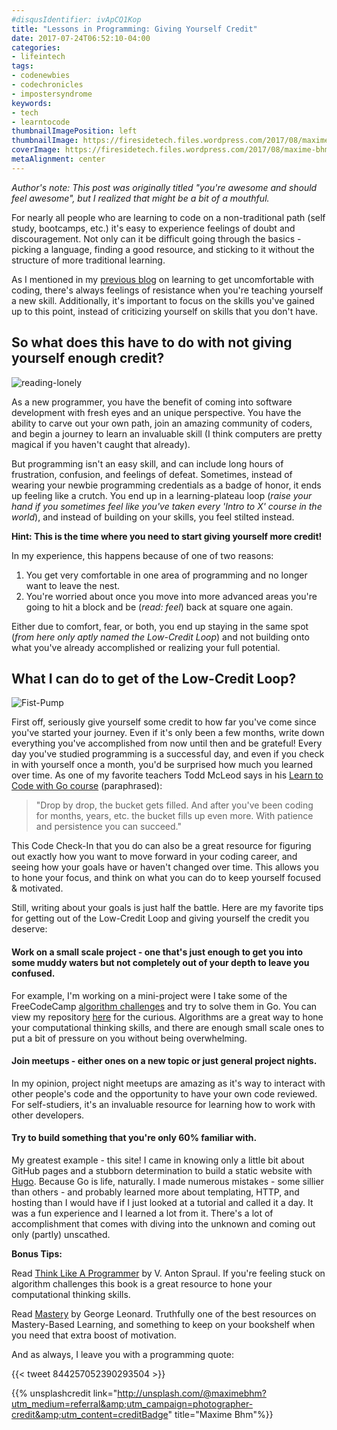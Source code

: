 ```yaml
---
#disqusIdentifier: ivApCQ1Kop
title: "Lessons in Programming: Giving Yourself Credit"
date: 2017-07-24T06:52:10-04:00
categories:
- lifeintech
tags:
- codenewbies
- codechronicles
- impostersyndrome
keywords:
- tech
- learntocode
thumbnailImagePosition: left
thumbnailImage: https://firesidetech.files.wordpress.com/2017/08/maxime-bhm-110039_oma9ax.jpg
coverImage: https://firesidetech.files.wordpress.com/2017/08/maxime-bhm-110039_oma9ax.jpg
metaAlignment: center
---
```


*Author's note: This post was originally titled "you're awesome and should feel awesome", but I realized that might be a bit of a mouthful.*

For nearly all people who are learning to code on a non-traditional path (self study, bootcamps, etc.) it's easy to experience feelings of doubt and discouragement. Not only can it be difficult going through the basics - picking a language, finding a good resource, and sticking to it without the structure of more traditional learning.

<!--more-->

As I mentioned in my [previous blog](https://zentechnista.github.io/2017/07/lessons-in-programming-learning-to-get-uncomfortable/) on learning to get uncomfortable with coding, there's always feelings of resistance when you're teaching yourself a new skill. Additionally, it's important to focus on the skills you've gained up to this point, instead of criticizing yourself on skills that you don't have.

## So what does this have to do with not giving yourself enough credit?

![reading-lonely](https://firesidetech.files.wordpress.com/2017/05/kyle-ryan-16660.jpg)

As a new programmer, you have the benefit of coming into software development with fresh eyes and an unique perspective. You have the ability to carve out your own path, join an amazing community of coders, and begin a journey to learn an invaluable skill (I think computers are pretty magical if you haven't caught that already).

But programming isn't an easy skill, and can include long hours of frustration, confusion, and feelings of defeat. Sometimes, instead of wearing your newbie programming credentials as a badge of honor, it ends up feeling like a crutch. You end up in a learning-plateau loop (*raise your hand if you sometimes feel like you've taken every 'Intro to X' course in the world*), and instead of building on your skills, you feel stilted instead.

**Hint: This is the time where you need to start giving yourself more credit!**

In my experience, this happens because of one of two reasons:

1. You get very comfortable in one area of programming and no longer want to leave the nest.
2. You're worried about once you move into more advanced areas you're going to hit a block and be (*read: feel*) back at square one again.

Either due to comfort, fear, or both, you end up staying in the same spot (*from here only aptly named the Low-Credit Loop*) and not building onto what you've already accomplished or realizing your full potential.

## What I can do to get of the Low-Credit Loop?

![Fist-Pump](https://firesidetech.files.wordpress.com/2017/08/rawpixel-com-250087_aferei.jpg)

First off, seriously give yourself some credit to how far you've come since you've started your journey. Even if it's only been a few months, write down everything you've accomplished from now until then and be grateful! Every day you've studied programming is a successful day, and even if you check in with yourself once a month, you'd be surprised how much you learned over time. As one of my favorite teachers Todd McLeod says in his [Learn to Code with Go course](https://www.youtube.com/watch?v=oxtp9Puk_Y4) (paraphrased):

>"Drop by drop, the bucket gets filled. And after you've been coding for months, years, etc. the bucket fills up even more. With patience and persistence you can succeed."

This Code Check-In that you do can also be a great resource for figuring out exactly how you want to move forward in your coding career, and seeing how your goals have or haven't changed over time. This allows you to hone your focus, and think on what you can do to keep yourself focused & motivated.

Still, writing about your goals is just half the battle. Here are my favorite tips for getting out of the Low-Credit Loop and giving yourself the credit you deserve:

#### Work on a small scale project - one that's just enough to get you into some muddy waters but not completely out of your depth to leave you confused.

For example, I'm working on a mini-project were I take some of the FreeCodeCamp [algorithm challenges](https://www.freecodecamp.org/challenges/get-set-for-our-algorithm-challenges) and try to solve them in Go. You can view my repository [here](https://github.com/zentechnista/go_fcc) for the curious. Algorithms are a great way to hone your computational thinking skills, and there are enough small scale ones to put a bit of pressure on you without being overwhelming.

#### Join meetups - either ones on a new topic or just general project nights.

In my opinion, project night meetups are amazing as it's way to interact with other people's code and the opportunity to have your own code reviewed. For self-studiers, it's an invaluable resource for learning how to work with other developers.

#### Try to build something that you're only 60% familiar with.

My greatest example - this site! I came in knowing only a little bit about GitHub pages and a stubborn determination to build a static website with [Hugo](https://gohugo.io/). Because Go is life, naturally. I made numerous mistakes - some sillier than others - and probably learned more about templating, HTTP, and hosting than I would have if I just looked at a tutorial and called it a day. It was a fun experience and I learned a lot from it. There's a lot of accomplishment that comes with diving into the unknown and coming out only (partly) unscathed.

**Bonus Tips:**

Read [Think Like A Programmer](https://www.amazon.com/gp/product/1593274246/ref=as_li_qf_sp_asin_il_tl?ie=UTF8&camp=1789&creative=9325&creativeASIN=1593274246&linkCode=as2&tag=lavienco0c-20&linkId=YS757B5QBUKZWUIP) by V. Anton Spraul. If you're feeling stuck on  algorithm challenges this book is a great resource to hone your computational thinking skills.

Read [Mastery](https://smile.amazon.com/Mastery-Keys-Success-Long-Term-Fulfillment-ebook/dp/B01ND0X91Y/ref=sr_1_1?s=digital-text&ie=UTF8&qid=1500946622&sr=1-1&keywords=mastery+george+leonard+kindle) by George Leonard. Truthfully one of the best resources on Mastery-Based Learning, and something to keep on your bookshelf when you need that extra boost of motivation.

And as always, I leave you with a programming quote:

{{< tweet 844257052390293504 >}}

{{% unsplashcredit link="http://unsplash.com/@maximebhm?utm_medium=referral&amp;utm_campaign=photographer-credit&amp;utm_content=creditBadge" title="Maxime Bhm"%}}
